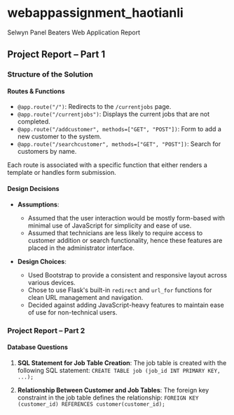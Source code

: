 # webappassignment_haotianli

Selwyn Panel Beaters Web Application Report

## Project Report – Part 1

### Structure of the Solution

#### Routes & Functions

- `@app.route("/")`: Redirects to the `/currentjobs` page.
- `@app.route("/currentjobs")`: Displays the current jobs that are not completed.
- `@app.route("/addcustomer", methods=["GET", "POST"])`: Form to add a new customer to the system.
- `@app.route("/searchcustomer", methods=["GET", "POST"])`: Search for customers by name.

Each route is associated with a specific function that either renders a template or handles form submission.

#### Design Decisions

- **Assumptions**:
  - Assumed that the user interaction would be mostly form-based with minimal use of JavaScript for simplicity and ease of use.
  - Assumed that technicians are less likely to require access to customer addition or search functionality, hence these features are placed in the administrator interface.

- **Design Choices**:
  - Used Bootstrap to provide a consistent and responsive layout across various devices.
  - Chose to use Flask's built-in `redirect` and `url_for` functions for clean URL management and navigation.
  - Decided against adding JavaScript-heavy features to maintain ease of use for non-technical users.

### Project Report – Part 2

#### Database Questions

1. **SQL Statement for Job Table Creation**:
   The job table is created with the following SQL statement: `CREATE TABLE job (job_id INT PRIMARY KEY, ...);`

2. **Relationship Between Customer and Job Tables**:
   The foreign key constraint in the job table defines the relationship: `FOREIGN KEY (customer_id) REFERENCES customer(customer_id);`
